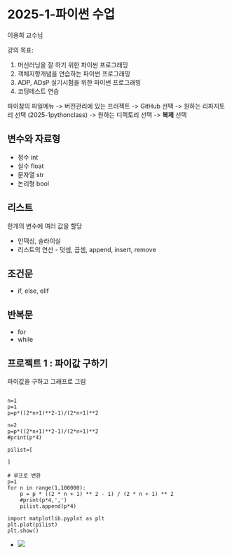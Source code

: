 # 2025-1-파이썬 수업
이용희 교수님

강의 목표:
1. 머신러닝을 잘 하기 위한 파이썬 프로그래밍
2. 객체지향개념을 연습하는 파이썬 프로그래밍
3. ADP, ADsP 실기시험을 위한 파이썬 프로그래밍 
4. 코딩테스트 연습

파이참의 파일메뉴 -> 버전관리에 있는 프러젝트 -> GitHub 선택 
-> 원하는 리파지토리 선택 (2025-1pythonclass) -> 원하는 디렉토리 선택 
-> **복제** 선택


## 변수와 자료형
- 정수 int
- 실수 float
- 문자열 str
- 논리형 bool

## 리스트
한개의 변수에 여러 값을 할당
- 인덱싱, 슬라이실
- 리스트의 연산 - 덧셈, 곱셈, append, insert, remove

## 조건문
- if, else, elif

## 반복문
- for
- while

## 프로젝트 1 : 파이값 구하기
파이값을 구하고 그래프로 그림

```# 오일러공식을 이용한 파이 근사값 구하기

n=1
p=1
p=p*((2*n+1)**2-1)/(2*n+1)**2

n=2
p=p*((2*n+1)**2-1)/(2*n+1)**2
#print(p*4)

pilist=[

]

# 루프로 변환
p=1
for n in range(1,100000):
    p = p * ((2 * n + 1) ** 2 - 1) / (2 * n + 1) ** 2
    #print(p*4,',')
    pilist.append(p*4)

import matplotlib.pyplot as plt
plt.plot(pilist)
plt.show()
```



- <img src="img/파이수식.png">



